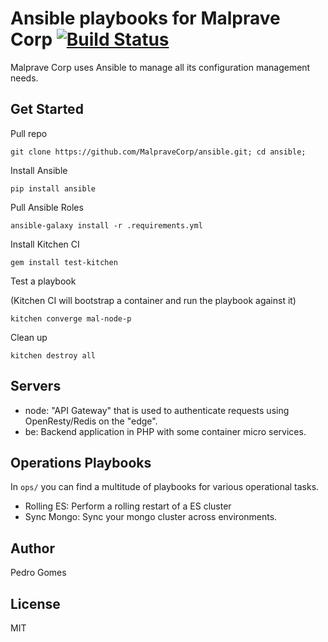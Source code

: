 # Ansible playbooks for Malprave Corp   [![Build Status][buildstatus]][travisci]

Malprave Corp uses Ansible to manage all its configuration management needs.

## Get Started
Pull repo
```
git clone https://github.com/MalpraveCorp/ansible.git; cd ansible;
```
Install Ansible
```
pip install ansible
```
Pull Ansible Roles
```
ansible-galaxy install -r .requirements.yml
```
Install Kitchen CI
```
gem install test-kitchen
```
Test a playbook

(Kitchen CI will bootstrap a container and run the playbook against it)
```
kitchen converge mal-node-p
```
Clean up
```
kitchen destroy all
```
## Servers

 - node: "API Gateway" that is used to authenticate requests using OpenResty/Redis on the "edge".
 - be: Backend application in PHP with some container micro services.

## Operations Playbooks
In `ops/` you can find a multitude of playbooks for various operational tasks.

 - Rolling ES: Perform a rolling restart of a ES cluster
 - Sync Mongo: Sync your mongo cluster across environments.

## Author

Pedro Gomes

## License

MIT

[buildstatus]: https://travis-ci.org/MalpraveCorp/ansible.svg?branch=master
[travisci]: https://travis-ci.org/MalpraveCorp/ansible
